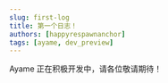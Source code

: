 ```yaml
---
slug: first-log
title: 第一个日志！
authors: [happyrespawnanchor]
tags: [ayame, dev_preview]
---
```


Ayame 正在积极开发中，请各位敬请期待！
<!-- truncate -->